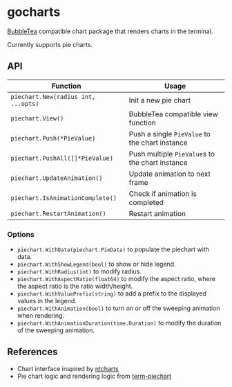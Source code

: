 # gocharts

[BubbleTea](https://github.com/charmbracelet/bubbletea) compatible chart package that renders charts in the terminal.

Currently supports pie charts.

## API

| Function     | Usage      |
| ------------- | ------------- |
| `piechart.New(radius int, ...opts)`| Init a new pie chart |
| `piechart.View()` | BubbleTea compatible view function |
| `piechart.Push(*PieValue)` | Push a single `PieValue` to the chart instance |
| `piechart.PushAll([]*PieValue)` | Push multiple `PieValue`s to the chart instance |
| `piechart.UpdateAnimation()` | Update animation to next frame |
| `piechart.IsAnimationComplete()` | Check if animation is completed |
| `piechart.RestartAnimation()` | Restart animation |

### Options
* `piechart.WithData(piechart.PieData)` to populate the piechart with data.
* `piechart.WithShowLegend(bool)` to show or hide legend.
* `piechart.WithRadius(int)` to modify radius.
* `piechart.WithAspectRatio(float64)` to modify the aspect ratio, where the aspect ratio is the ratio width/height.
* `piechart.WithValuePrefix(string)` to add a prefix to the displayed values in the legend.
* `piechart.WithAnimation(bool)` to turn on or off the sweeping animation when rendering.
* `piechart.WithAnimationDuration(time.Duration)` to modify the duration of the sweeping animation.

## References

- Chart interface inspired by [ntcharts](https://github.com/NimbleMarkets/ntcharts)
- Pie chart logic and rendering logic from [term-piechart](https://github.com/va-h/term-piechart)
